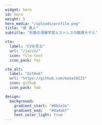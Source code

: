 ```yaml
---
widget: hero
id: hero
weight: 5
hero_media: "/uploads/profile.png"
title: "堤 真人"
subtitle: "形態の深層学習とストレスの数理モデル"

cta:
  label: "CVを見る"
  url: "/ja/cv/"
  icon: file-text
  icon_pack: fas

cta_alt:
  label: "GitHub"
  url: "https://github.com/masa10223"
  icon: github
  icon_pack: fab

design:
  background:
    gradient_start: "#0b1e3a"
    gradient_end:   "#0a4abf"
    text_color_light: true
---
```

